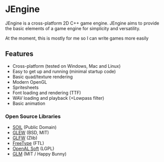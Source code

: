 # JEngine

JEngine is a cross-platform 2D C++ game engine. JEngine aims to provide the basic
elements of a game engine for simplicity and versatility.

At the moment, this is mostly for me so I can write games more easily

## Features

* Cross-platform (tested on Windows, Mac and Linux)
* Easy to get up and running (minimal startup code)
* Basic quad/texture rendering
* Modern OpenGL
* Spritesheets
* Font loading and rendering (TTF)
* WAV loading and playback (+Lowpass filter)
* Basic animation

### Open Source Libraries

* [SOIL](https://www.lonesock.net/soil.html) (Public Domain)
* [GLEW](http://glew.sourceforge.net/) (BSD, MIT)
* [GLFW](https://glfw.org) (Zlib)
* [FreeType](https://www.freetype.org) (FTL)
* [OpenAL Soft](https://github.com/kcat/openal-soft) (LGPL)
* [GLM](https://glm.g-truc.net/0.9.9/index.html) (MIT / Happy Bunny)